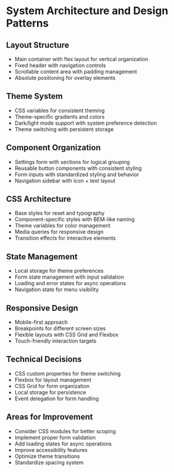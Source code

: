 # System Architecture and Design Patterns

## Layout Structure
- Main container with flex layout for vertical organization
- Fixed header with navigation controls
- Scrollable content area with padding management
- Absolute positioning for overlay elements

## Theme System
- CSS variables for consistent theming
- Theme-specific gradients and colors
- Dark/light mode support with system preference detection
- Theme switching with persistent storage

## Component Organization
- Settings form with sections for logical grouping
- Reusable button components with consistent styling
- Form inputs with standardized styling and behavior
- Navigation sidebar with icon + text layout

## CSS Architecture
- Base styles for reset and typography
- Component-specific styles with BEM-like naming
- Theme variables for color management
- Media queries for responsive design
- Transition effects for interactive elements

## State Management
- Local storage for theme preferences
- Form state management with input validation
- Loading and error states for async operations
- Navigation state for menu visibility

## Responsive Design
- Mobile-first approach
- Breakpoints for different screen sizes
- Flexible layouts with CSS Grid and Flexbox
- Touch-friendly interaction targets

## Technical Decisions
- CSS custom properties for theme switching
- Flexbox for layout management
- CSS Grid for form organization
- Local storage for persistence
- Event delegation for form handling

## Areas for Improvement
- Consider CSS modules for better scoping
- Implement proper form validation
- Add loading states for async operations
- Improve accessibility features
- Optimize theme transitions
- Standardize spacing system
